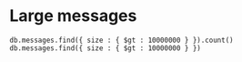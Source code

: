 # Large messages

```
db.messages.find({ size : { $gt : 10000000 } }).count()
db.messages.find({ size : { $gt : 10000000 } })
```


